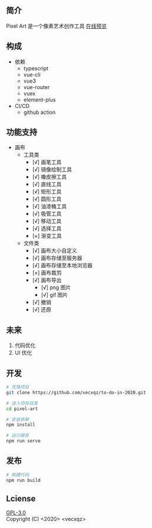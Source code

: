 ## 简介

Pixel Art 是一个像素艺术创作工具
[在线预览](https://binarystudio.cc/)

## 构成

- 依赖
  - typescript
  - vue-cli
  - vue3
  - vue-router
  - vuex
  - element-plus
- CI/CD
  - github action

## 功能支持

- 画布
  - 工具类
    - [√] 画笔工具
    - [√] 镜像绘制工具
    - [√] 橡皮擦工具
    - [√] 直线工具
    - [√] 矩形工具
    - [√] 圆形工具
    - [√] 油漆桶工具
    - [√] 吸管工具
    - [√] 移动工具
    - [√] 选择工具
    - [×] 渐变工具
  - 文件类
    - [√] 画布大小自定义
    - [√] 画布存储至服务器
    - [√] 画布存储至本地浏览器
    - [×] 画布裁剪
    - [√] 画布导出
      - [√] png 图片
      - [√] gif 图片
    - [√] 撤销
    - [√] 还原

## 未来

1. 代码优化
2. UI 优化

## 开发

```bash
# 克隆项目
git clone https://github.com/vecxqz/to-do-in-2020.git

# 进入项目目录
cd pixel-art

# 安装依赖
npm install

# 运行服务
npm run serve
```

## 发布

```bash
# 构建代码
npm run build
```

## Lciense

[GPL-3.0](https://github.com/vecxqz/to-do-in-2020/blob/develop/dev/LICENSE)  
Copyright (C) <2020> \<vecxqz>
